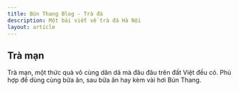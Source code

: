 ```yaml
---
title: Bún Thang Blog - Trà đá
description: Một bài viết về trà đá Hà Nội
layout: article
---
```


## Trà mạn

Trà mạn, một thức quà vô cùng dân dã mà đâu đâu trên đất Việt đều có. Phù hợp để dùng cùng bữa ăn, sau bữa ăn hay kèm vài hơi Bún Thang.
